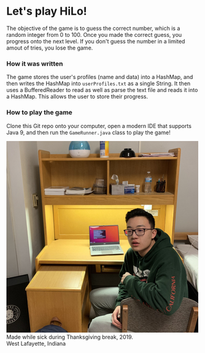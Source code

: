 # Let's play HiLo!
The objective of the game is to guess the correct number, which is a random integer from 0 to 100.
Once you made the correct guess, you progress onto the next level.
If you don't guess the number in a limited amout of tries, you lose the game.
### How it was written
The game stores the user's profiles (name and data) into a HashMap, and then writes the HashMap into `userProfiles.txt` as a single String. It then uses a BufferedReader to read as well as parse the text file and reads it into a HashMap. This allows the user to store their progress.
### How to play the game
Clone this Git repo onto your computer, open a modern IDE that supports Java 9, and then run the `GameRunner.java` class to play the game!  

![Thanksgiving](/Pictures/ThanksgivingTiny.jpg)  
Made while sick during Thanksgiving break, 2019.  
West Lafayette, Indiana
